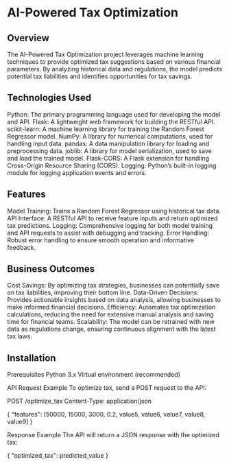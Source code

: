 # AI-Powered Tax Optimization

## Overview
The AI-Powered Tax Optimization project leverages machine learning techniques to provide optimized tax suggestions based on various financial parameters. By analyzing historical data and regulations, the model predicts potential tax liabilities and identifies opportunities for tax savings.

## Technologies Used
Python: The primary programming language used for developing the model and API.
Flask: A lightweight web framework for building the RESTful API.
scikit-learn: A machine learning library for training the Random Forest Regressor model.
NumPy: A library for numerical computations, used for handling input data.
pandas: A data manipulation library for loading and preprocessing data.
joblib: A library for model serialization, used to save and load the trained model.
Flask-CORS: A Flask extension for handling Cross-Origin Resource Sharing (CORS).
Logging: Python’s built-in logging module for logging application events and errors.

## Features
Model Training: Trains a Random Forest Regressor using historical tax data.
API Interface: A RESTful API to receive feature inputs and return optimized tax predictions.
Logging: Comprehensive logging for both model training and API requests to assist with debugging and tracking.
Error Handling: Robust error handling to ensure smooth operation and informative feedback.

## Business Outcomes
Cost Savings: By optimizing tax strategies, businesses can potentially save on tax liabilities, improving their bottom line.
Data-Driven Decisions: Provides actionable insights based on data analysis, allowing businesses to make informed financial decisions.
Efficiency: Automates tax optimization calculations, reducing the need for extensive manual analysis and saving time for financial teams.
Scalability: The model can be retrained with new data as regulations change, ensuring continuous alignment with the latest tax laws.

## Installation

Prerequisites
Python 3.x
Virtual environment (recommended)

API Request Example
To optimize tax, send a POST request to the API:

POST /optimize_tax
Content-Type: application/json

{
    "features": [50000, 15000, 3000, 0.2, value5, value6, value7, value8, value9]
}

Response Example
The API will return a JSON response with the optimized tax:



{
    "optimized_tax": predicted_value
}
